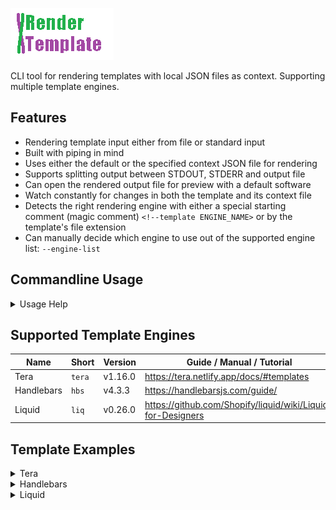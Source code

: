 ![render-template](assets/logo.gif)

CLI tool for rendering templates with local JSON files as context. Supporting multiple template engines.

## Features

* Rendering template input either from file or standard input
* Built with piping in mind
* Uses either the default or the specified context JSON file for rendering
* Supports splitting output between STDOUT, STDERR and output file
* Can open the rendered output file for preview with a default software
* Watch constantly for changes in both the template and its context file
* Detects the right rendering engine with either a special starting comment (magic comment) `<!--template ENGINE_NAME>`  or by the template's file extension  
* Can manually decide which engine to use out of the supported engine list: `--engine-list`

## Commandline Usage

<!--Examples TBD-->


<details>
<summary>Usage Help</summary>

```text
USAGE:
    rendit [OPTIONS] [TEMPLATE FILE]

ARGS:
    <TEMPLATE FILE>
            The template file to render.

            This requires either the `<TEMPLATE NAME>.ctx.json` or the `default.ctx.json` context
            files, to be present in the same directory.

            [Example]

            For the template file `my_template.html`, the automatic context file would be
            `my_template.ctx.json` of the same directory.

            If `my_template.ctx.json` is missing, `default.ctx.json` is automatically loaded
            instead.

            This behavior can be overridden by assigning the context file manually when using the
            `--context` option.

            [Output]

            Providing `<TEMPLATE FILE>` automatically produces `<TEMPLATE
            NAME>.rendered.<extension>` unless using the `--output` option.

            By NOT providing `<TEMPLATE FILE>`, STDIN mode is activated and will be waiting for
            template data stream in STDIN, printing results to STDOUT instead of writing to file.

OPTIONS:
    -c, --context <CONTEXT FILE>
            Override automatic loading of the context file with the specified context file

    -e, --engine <ENGINE NAME>
            Force rendering with the specified render engine. Use only when there is no magic
            comment or a template file extension available

        --engine-list
            Print supported engine list for the `--engine` option

    -h, --help
            Print help information

    -o, --output <OUTPUT FILE>
            Override automatic output file path with the specified file path

    -O, --open
            Open the rendered output file with a default software

    -s, --stdout
            Print rendered result to STDOUT

    -s, --stderr
            Print rendered result to STDERR

    -v, --verbose
            Set the level of verbosity.

            `-v` sets logging level to INFO `-vv` sets logging level to DEBUG

            WARNING: Effects CLI / STDOUT output. Use the `--output` switch if you wish to commit
            the rendered output to file. Use the `--stderr` switch to avoid including the logger
            messages in the final output.

    -V, --version
            Print version information

    -w, --watch
            Constantly render changes in the template with the context file for every 2 seconds
```

</details>

## Supported Template Engines

| Name       | Short  | Version | Guide / Manual / Tutorial                                     |  
| ---------- | ------ | ------- | ------------------------------------------------------------- |
| Tera       | `tera` | v1.16.0 | <https://tera.netlify.app/docs/#templates>                    |
| Handlebars | `hbs`  | v4.3.3  | <https://handlebarsjs.com/guide/>                             |
| Liquid     | `liq`  | v0.26.0 | <https://github.com/Shopify/liquid/wiki/Liquid-for-Designers> |

## Template Examples

<details>
<summary>Tera</summary>

A good alternative choice if you are used to template engines such as `Jinja2`, `Django`, `Liquid` or `Twig`.  
The `Tera` rendering engine is highly advanced, capable and secure rendering engine that follows the OWASP Top 10 guidelines to provide trust and security.

* Guide: <https://tera.netlify.app/docs/#templates>  
* Supported Version: **v1.16.0**

```html
<HTML>
    WIP
</HTML>
```

</details>

<details>
<summary>Handlebars</summary>

The most popular rendering engine that is shared among multiple programming languages. Somewhat more limited than other options.

* Guide: <https://handlebarsjs.com/guide/>  
* Supported Version: **v4.3.3**
  
```html
<HTML>
    WIP
</HTML>
```

</details>

<details>
<summary>Liquid</summary>

A highly advanced rendering engine, coming from the Ruby programming language.

* Guide: <https://github.com/Shopify/liquid/wiki/Liquid-for-Designers>  
* Supported Version: **v0.26.0**

```html
<HTML>
    WIP
</HTML>
```

</details>
